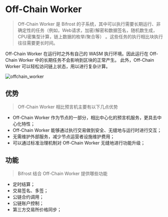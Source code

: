 # Off-Chain Worker

> Off-Chain Worker 是 Bifrost 的子系统，其中可以执行需要长期运行、非确定性的任务（例如，Web请求，加密/解密和数据签名，随机数生成，CPU密集型计算，链上数据的枚举/聚合等） 。这些任务的执行相比块执行往往需要更长时间。

Off-Chain Worker 在运行时之外有自己的 WASM 执行环境。因此运行在 Off-Chain Worker 中的长期任务不会影响到区块的正常产生。 此外，Off-Chain Worker 可以轻松访问链上状态，用以进行复杂计算。

<img :src="$withBase('/zh/offchain_worker.png')" alt="offchain_worker">

## 优势
> Off-Chain Worker 相比预言机主要有以下几点优势

- Off-Chain Worker 作为节点的一部分，相比中心化的预言机服务，更具去中心化特性；
- Off-Chain Worker 能够通过执行交易做到安全、无缝地与运行时进行交互；
- 无需维护外部服务，减少节点运营者设施维护费用；
- 可以通过标准治理机制对 Off-Chain Worker 无缝地进行功能升级；

## 功能
> Bifrost 结合 Off-Chain Worker 提供哪些功能

- 定时结算；
- 交易签名、多签；
- 公链合约调用；
- 公链账户控制；
- 第三方交易所价格同步；